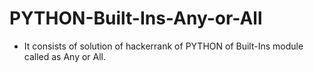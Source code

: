 # PYTHON-Built-Ins-Any-or-All
- It consists of solution of hackerrank of PYTHON of Built-Ins module called as Any or All.
